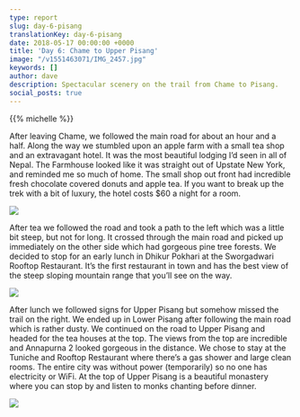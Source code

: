 ```yaml
---
type: report
slug: day-6-pisang
translationKey: day-6-pisang
date: 2018-05-17 00:00:00 +0000
title: 'Day 6: Chame to Upper Pisang'
image: "/v1551463071/IMG_2457.jpg"
keywords: []
author: dave
description: Spectacular scenery on the trail from Chame to Pisang.
social_posts: true
---
```

{{% michelle %}}

After leaving Chame, we followed the main road for about an hour and a half. Along the way we stumbled upon an apple farm with a small tea shop and an extravagant hotel. It was the most beautiful lodging I’d seen in all of Nepal. The Farmhouse looked like it was straight out of Upstate New York, and reminded me so much of home. The small shop out front had incredible fresh chocolate covered donuts and apple tea. If you want to break up the trek with a bit of luxury, the hotel costs $60 a night for a room.

![](https://res.cloudinary.com/wildernessprime/image/upload/w_800,dpr_auto/v1551463071/IMG_2457.jpg)

After tea we followed the road and took a path to the left which was a little bit steep, but not for long. It crossed through the main road and picked up immediately on the other side which had gorgeous pine tree forests. We decided to stop for an early lunch in Dhikur Pokhari at the Sworgadwari Rooftop Restaurant. It’s the first restaurant in town and has the best view of the steep sloping mountain range that you’ll see on the way.

![](https://res.cloudinary.com/wildernessprime/image/upload/w_800,dpr_auto/v1551463176/IMG_2485.jpg)

After lunch we followed signs for Upper Pisang but somehow missed the trail on the right. We ended up in Lower Pisang after following the main road which is rather dusty. We continued on the road to Upper Pisang and headed for the tea houses at the top. The views from the top are incredible and Annapurna 2 looked gorgeous in the distance. We chose to stay at the Tuniche and Rooftop Restaurant where there’s a gas shower and large clean rooms. The entire city was without power (temporarily) so no one has electricity or WiFi. At the top of Upper Pisang is a beautiful monastery where you can stop by and listen to monks chanting before dinner.

![](https://res.cloudinary.com/wildernessprime/image/upload/w_800,dpr_auto/v1551463212/IMG_2511%20%281%29.jpg)